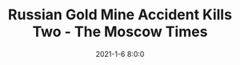 ---
"title": "Russian Gold Mine Accident Kills Two - The Moscow Times"
"date": "2021-1-6 8:0:0"
"feed_name": "GOOGLENEWSMINING"
"feed_website": "https://news.google.com/search?q=mining%2Bincident&hl=en-US&gl=US&ceid=US:en"
"feed_rss": "https://news.google.com/rss/search?q=mining%2Bincident&hl=en-US&gl=US&ceid=US:en"
"link": "https://www.themoscowtimes.com/2021/01/06/russian-gold-mine-accident-kills-two-a72548"
"file": "_posts/2021-1-1-491c13f37f06fa98e06daaf77590e3e67f5e10ae.md"
"accident": "1"
"drilling": "0"
"dead": "2"
"injured": "0"
---